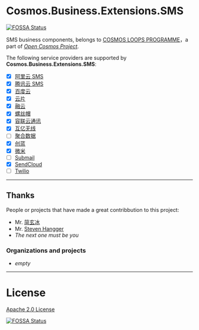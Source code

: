 # Cosmos.Business.Extensions.SMS

[![FOSSA Status](https://app.fossa.io/api/projects/git%2Bgithub.com%2Fcosmos-open%2FSMS.svg?type=shield)](https://app.fossa.io/projects/git%2Bgithub.com%2Fcosmos-open%2FSMS?ref=badge_shield)

SMS business components, belongs to [COSMOS LOOPS PROGRAMME](https://github.com/cosmos-loops)，a part of _[Open Cosmos Project](https://github.com/cosmos-open)_.

The following service providers are supported by **Cosmos.Business.Extensions.SMS**:

- [x] [阿里云 SMS](https://www.aliyun.com/product/sms)
- [x] [腾讯云 SMS](https://cloud.tencent.com/product/sms)
- [x] [百度云](https://cloud.baidu.com/)
- [x] [云片](https://www.yunpian.com/)
- [x] [融云](http://www.rongcloud.cn/)
- [x] [螺丝帽](https://luosimao.com/)
- [x] [容联云通讯](http://www.yuntongxun.com/)
- [x] [互亿无线](http://www.ihuyi.com/)
- [ ] [聚合数据](https://www.juhe.cn/)
- [x] [创蓝](https://www.253.com/)
- [x] [微米](https://www.weimi.cc)
- [ ] [Submail](https://www.mysubmail.com/)
- [x] [SendCloud](https://www.sendcloud.net/)
- [ ] [Twilio](https://www.twilio.com/)

---

## Thanks

People or projects that have made a great contribbution to this project:

- Mr. [简玄冰](https://github.com/jianxuanbing)
- Mr. [Steven Hangger](https://github.com/LonghronShen)
- _The next one must be you_

### Organizations and projects

- _empty_

---

# License

[Apache 2.0 License](/LICENSE)

[![FOSSA Status](https://app.fossa.io/api/projects/git%2Bgithub.com%2Fcosmos-open%2FSMS.svg?type=large)](https://app.fossa.io/projects/git%2Bgithub.com%2Fcosmos-open%2FSMS?ref=badge_large)
